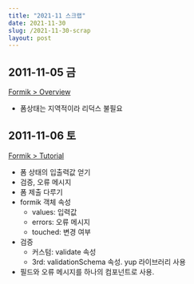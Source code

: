 ```yaml
---
title: "2021-11 스크랩"
date: 2021-11-30
slug: /2021-11-30-scrap
layout: post
---
```


## 2011-11-05 금

[Formik > Overview](https://formik.org/docs/overview)

- 폼상태는 지역적이라 리덕스 불필요

## 2011-11-06 토

[Formik > Tutorial](https://formik.org/docs/tutorial)

- 폼 상태의 입출력값 얻기
- 검증, 오류 메시지
- 폼 제출 다루기
- formik 객체 속성
  - values: 입력값
  - errors: 오류 메시지
  - touched: 변경 여부
- 검증
  - 커스텀: validate 속성
  - 3rd: validationSchema 속성. yup 라이브러리 사용
- 필드와 오류 메시지를 하나의 컴포넌트로 사용.
